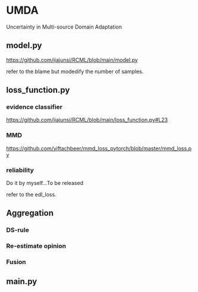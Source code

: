 # UMDA
Uncertainty in Multi-source Domain Adaptation

## model.py
https://github.com/jiajunsi/RCML/blob/main/model.py

refer to the blame but modedify the number of samples.

## loss_function.py
### evidence classifier
https://github.com/jiajunsi/RCML/blob/main/loss_function.py#L23
### MMD
https://github.com/yiftachbeer/mmd_loss_pytorch/blob/master/mmd_loss.py
### reliability 
Do it by myself...To be released

refer to the edl_loss.
## Aggregation
### DS-rule
### Re-estimate opinion
### Fusion

## main.py
